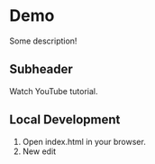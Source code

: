 # Demo

Some description!

## Subheader

Watch YouTube tutorial.

## Local Development

1. Open index.html in your browser.
2. New edit
